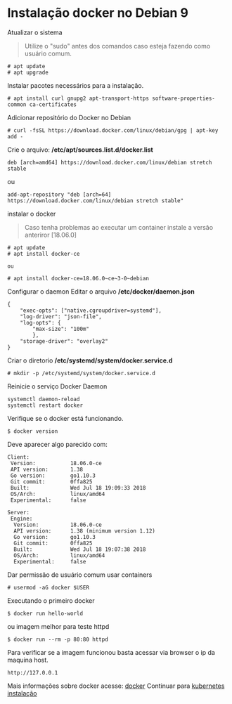 # Instalação docker no Debian 9

Atualizar o sistema

> Utilize o "sudo" antes dos comandos caso esteja fazendo como usuário comum.
```
# apt update
# apt upgrade
```

Instalar pacotes necessários para a instalação.
```
# apt install curl gnupg2 apt-transport-https software-properties-common ca-certificates
```

Adicionar repositório do Docker no Debian
```
# curl -fsSL https://download.docker.com/linux/debian/gpg | apt-key add -
```

Crie o arquivo: **/etc/apt/sources.list.d/docker.list**
```
deb [arch=amd64] https://download.docker.com/linux/debian stretch stable
```
ou
```
add-apt-repository "deb [arch=64] https://download.docker.com/linux/debian stretch stable"
``` 

instalar o docker
> Caso tenha problemas ao executar um container instale a versão anteriror [18.06.0]
```
# apt update
# apt install docker-ce

ou 

# apt install docker-ce=18.06.0~ce~3-0~debian
```

Configurar o daemon
Editar o arquivo **/etc/docker/daemon.json**
```
{
    "exec-opts": ["native.cgroupdriver=systemd"],
    "log-driver": "json-file",
    "log-opts": {
        "max-size": "100m"
        },
    "storage-driver": "overlay2"
}
```

Criar o diretorio **/etc/systemd/system/docker.service.d**
```
# mkdir -p /etc/systemd/system/docker.service.d
```

Reinicie o serviço Docker Daemon
```
systemctl daemon-reload
systemctl restart docker
```

Verifique se o docker está funcionando.
```
$ docker version
```

Deve aparecer algo parecido com:
```
Client:
 Version:           18.06.0-ce
 API version:       1.38
 Go version:        go1.10.3
 Git commit:        0ffa825
 Built:             Wed Jul 18 19:09:33 2018
 OS/Arch:           linux/amd64
 Experimental:      false

Server:
 Engine:
  Version:          18.06.0-ce
  API version:      1.38 (minimum version 1.12)
  Go version:       go1.10.3
  Git commit:       0ffa825
  Built:            Wed Jul 18 19:07:38 2018
  OS/Arch:          linux/amd64
  Experimental:     false
```

Dar permissão de usuário comum usar containers
```
# usermod -aG docker $USER
```

Executando o primeiro docker
```
$ docker run hello-world
```

ou imagem melhor para teste httpd

```
$ docker run --rm -p 80:80 httpd
```

Para verificar se a imagem funcionou basta acessar via browser o ip da maquina host.
```
http://127.0.0.1
```

Mais informações sobre docker acesse: [docker](docker.md)
Continuar para [kubernetes instalação](install-kubernetes.md)
